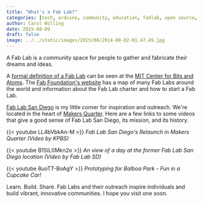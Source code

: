 ```yaml
---
title: "What's a Fab Lab?"
categories: [tech, arduino, community, education, fablab, open source, outreach, python, raspberrypi, build, learn]
author: Carol Willing
date: 2015-08-09
draft: false
image: ../../static/images/2015/08/2014-08-02-01.47.45.jpg
---
```


A Fab Lab is a community space for people to gather and fabricate their dreams
and ideas.

<!-- more -->

A [formal definition of a Fab Lab](http://fab.cba.mit.edu/about/faq/) can be
seen at the [MIT Center for Bits and Atoms](http://cba.mit.edu/).
The [Fab Foundation's website](http://www.fabfoundation.org/fab-labs/) has a
map of many Fab Labs around the world and information about the Fab Lab charter
and how to start a Fab Lab.

[Fab Lab San Diego](http://www.fablabsd.org/) is my
little corner for inspiration and outreach. We're located in the heart of
[Makers Quarter](http://www.makersquarter.com/). Here
are a few links to some videos that give a good sense of Fab Lab San Diego,
its mission, and its history.

{{< youtube LL4bVbkAn-M >}}
_Fab Lab San Diego's Relaunch in Makers Quarter (Video by KPBS)_

{{< youtube B1SiL0Mkn2o >}}
_An view of a day at the former Fab Lab San Diego location (Video by Fab Lab SD)_

{{< youtube 8uoTT-BoAgY >}}
_Prototyping for Balboa Park - Fun in a Cupcake Car!_

Learn. Build. Share. Fab Labs and their outreach inspire individuals and build
vibrant, innovative communities. I hope you visit one soon.

<!--- gallery ids="588,510,592,512,595,600,596,590,594,591,593,597,513,404" --->
